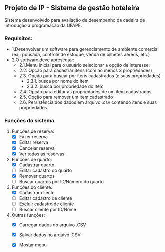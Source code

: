 <h2>Projeto de IP - Sistema de gestão hoteleira</h2>

<p>Sistema desenvolvido para avaliação de desempenho da cadeira de introdução a programação da UFAPE.</p>

<h3>Requisitos:</h3>

- 1.Desenvolver um software para gerenciamento de ambiente comercial (ex.: pousada, controle de estoque, venda de bilhetes aéreos, etc.)
- 2.O software deve apresentar:
	- 2.1.Menu inicial para o usuário selecionar a opção de interesse;
	- 2.2. Opção para cadastrar itens (com ao menos 3 propriedades)
	- 2.3. Opção para buscar por itens cadastrados (e suas propriedades)
		- 2.3.1. busca por nome do item
		- 2.3.2. busca por propriedade do item
	- 2.4. Opção para editar as propriedades de um item cadastrados
	- 2.5. Opção para remover um item cadastrado
	- 2.6. Persistência dos dados em arquivo .csv contendo itens e suas propriedades

<h3>Funções do sistema</h3>

1. Funções de reserva:
	- [x] Fazer reserva
	- [x] Editar reserva 
	- [x] Cancelar reserva
	- [x] Ver todos as reservas 

1. Funções de quarto:
	- [x] Cadastrar quarto
	- [ ] Editar cadastro do quarto
	- [x] Remover quartos
	- [ ] Buscar quartos por ID/Número do quarto

1. Funções do cliente:
	- [x] Cadastrar cliente
	- [ ] Editar cadastro de cliente
	- [ ] Excluir cadastro de cliente
	- [ ] Buscar cliente por ID/Nome

1. Outras funções:
	- [x] Carregar dados do arquivo .CSV
	- [x] Salvar dados no arquivo .CSV
	- [x] Mostar menu 

